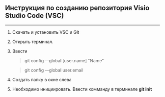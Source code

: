 ## Инструкция по созданию репозитория Visio Studio Code (VSC)  
---

1. Скачать и установить VSC и Git 
2. Открыть терминал.
3. Ввести 
    >git config --global [user.name] "Name"

    >git config --global user.email 
4. Создать папку в окне слева     
5. Необходимо инициировать. Ввести комманду в терминале **git init**
                         